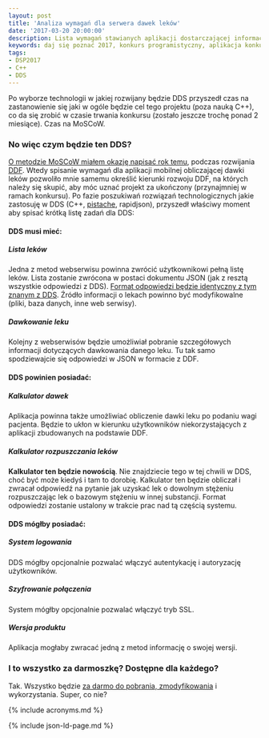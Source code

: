 ```yaml
---
layout: post
title: 'Analiza wymagań dla serwera dawek leków'
date: '2017-03-20 20:00:00'
description: Lista wymagań stawianych aplikacji dostarczającej informacji o dawkowaniu leków. MoSCoW dla DDS.
keywords: daj się poznać 2017, konkurs programistyczny, aplikacja konkursowa, drug dose framework, aplikacja mobilna, pas pediatryczny, dawkowanie leków, analiza wymagań,metoda moscow, must should could wont
tags:
- DSP2017
- C++
- DDS
---
```


Po wyborze technologii w jakiej rozwijany będzie DDS przyszedł czas na zastanowienie
się jaki w ogóle będzie cel tego projektu (poza nauką C++), co da się zrobić w
czasie trwania konkursu (zostało jeszcze trochę ponad 2 miesiące). Czas na MoSCoW.

### No więc czym będzie ten DDS?

[O metodzie MoSCoW miałem okazję napisać rok temu][1], podczas rozwijania [DDF][2].
Wtedy spisanie wymagań dla aplikacji mobilnej obliczającej dawki leków pozwoliło mnie samemu określić kierunki rozwoju DDF, na których należy się skupić, aby móc uznać projekt za ukończony (przynajmniej w ramach konkursu). Po fazie poszukiwań rozwiązań technologicznych jakie zastosuję w DDS (C++, [pistache][3], rapidjson), przyszedł właściwy moment aby spisać krótką listę zadań dla DDS:

#### DDS musi mieć:

##### Lista leków

Jedna z metod webserwisu powinna zwrócić użytkownikowi pełną listę leków. Lista zostanie zwrócona w postaci dokumentu JSON (jak z resztą wszystkie odpowiedzi z DDS). [Format odpowiedzi będzie identyczny z tym znanym z DDS][4]. Źródło informacji o lekach powinno być modyfikowalne (pliki, baza danych, inne web serwisy).

##### Dawkowanie leku

Kolejny z webserwisów będzie umożliwiał pobranie szczegółowych informacji dotyczących dawkowania danego leku. Tu tak samo spodziewajcie się odpowiedzi w JSON w formacie z DDF.

#### DDS powinien posiadać:

##### Kalkulator dawek

Aplikacja powinna także umożliwiać obliczenie dawki leku po podaniu wagi pacjenta. Będzie to ukłon w kierunku użytkowników niekorzystających z aplikacji zbudowanych na podstawie DDF.

##### Kalkulator rozpuszczania leków

**Kalkulator ten będzie nowością**. Nie znajdziecie tego w tej chwili w DDS, choć być może kiedyś i tam to dorobię. Kalkulator ten będzie obliczał i zwracał odpowiedź na pytanie jak uzyskać lek o dowolnym stężeniu rozpuszczając lek o bazowym stężeniu w innej substancji. Format odpowiedzi zostanie ustalony w trakcie prac nad tą częścią systemu.

#### DDS mógłby posiadać:

##### System logowania

DDS mógłby opcjonalnie pozwalać włączyć autentykację i autoryzację użytkowników.

##### Szyfrowanie połączenia

System mógłby opcjonalnie pozwalać włączyć tryb SSL.

##### Wersja produktu

Aplikacja mogłaby zwracać jedną z metod informację o swojej wersji.

### I to wszystko za darmoszkę? Dostępne dla każdego?

Tak. Wszystko będzie [za darmo do pobrania, zmodyfikowania][5] i wykorzystania. Super, co nie?



[1]: /it/2016/04/29/podroz-na-wschod-roadmap-z-moscow.html
[2]: /it/2016/03/01/dam-sie-poznac.html
[3]: /it/2017/03/14/pistacja.html
[4]: /it/2016/03/12/format-opisu-lekow-w-ddf.html
[5]: https://github.com/maciejlew/drug-dose-server
{% include acronyms.md %}

{% include json-ld-page.md %}

